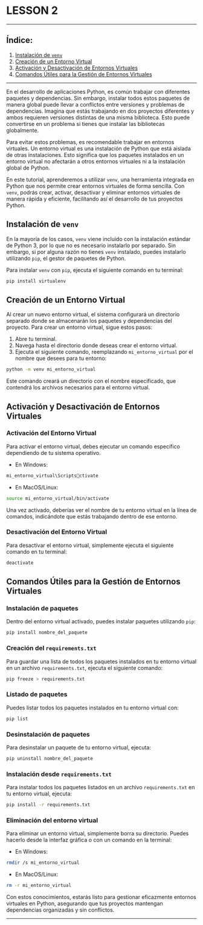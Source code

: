 
# LESSON 2

---

## Índice: 

1. [Instalación de `venv`](#instalación-de-venv)
2. [Creación de un Entorno Virtual](#creación-de-un-entorno-virtual)
3. [Activación y Desactivación de Entornos Virtuales](#activación-y-desactivación-de-entornos-virtuales)
4. [Comandos Útiles para la Gestión de Entornos Virtuales](#comandos-útiles-para-la-gestión-de-entornos-virtuales)

---

En el desarrollo de aplicaciones Python, es común trabajar con diferentes paquetes y dependencias. Sin embargo, instalar todos estos paquetes de manera global puede llevar a conflictos entre versiones y problemas de dependencias. Imagina que estás trabajando en dos proyectos diferentes y ambos requieren versiones distintas de una misma biblioteca. Esto puede convertirse en un problema si tienes que instalar las bibliotecas globalmente.

Para evitar estos problemas, es recomendable trabajar en entornos virtuales. Un entorno virtual es una instalación de Python que está aislada de otras instalaciones. Esto significa que los paquetes instalados en un entorno virtual no afectarán a otros entornos virtuales ni a la instalación global de Python.

En este tutorial, aprenderemos a utilizar `venv`, una herramienta integrada en Python que nos permite crear entornos virtuales de forma sencilla. Con `venv`, podrás crear, activar, desactivar y eliminar entornos virtuales de manera rápida y eficiente, facilitando así el desarrollo de tus proyectos Python.

<a id="instalación-de-venv"></a>

## Instalación de `venv`

En la mayoría de los casos, `venv` viene incluido con la instalación estándar de Python 3, por lo que no es necesario instalarlo por separado. Sin embargo, si por alguna razón no tienes `venv` instalado, puedes instalarlo utilizando `pip`, el gestor de paquetes de Python.

Para instalar `venv` con `pip`, ejecuta el siguiente comando en tu terminal:

```bash
pip install virtualenv
```

<a id="creación-de-un-entorno-virtual"></a>

## Creación de un Entorno Virtual

Al crear un nuevo entorno virtual, el sistema configurará un directorio separado donde se almacenarán los paquetes y dependencias del proyecto. Para crear un entorno virtual, sigue estos pasos:

1. Abre tu terminal.
2. Navega hasta el directorio donde deseas crear el entorno virtual.
3. Ejecuta el siguiente comando, reemplazando `mi_entorno_virtual` por el nombre que desees para tu entorno:

```bash
python -m venv mi_entorno_virtual
```

Este comando creará un directorio con el nombre especificado, que contendrá los archivos necesarios para el entorno virtual.

<a id="activación-y-desactivación-de-entornos-virtuales"></a>

## Activación y Desactivación de Entornos Virtuales

### Activación del Entorno Virtual

Para activar el entorno virtual, debes ejecutar un comando específico dependiendo de tu sistema operativo.

- En Windows:

```bash
mi_entorno_virtual\Scriptsctivate
```

- En MacOS/Linux:

```bash
source mi_entorno_virtual/bin/activate
```

Una vez activado, deberías ver el nombre de tu entorno virtual en la línea de comandos, indicándote que estás trabajando dentro de ese entorno.

### Desactivación del Entorno Virtual

Para desactivar el entorno virtual, simplemente ejecuta el siguiente comando en tu terminal:

```bash
deactivate
```

<a id="comandos-útiles-para-la-gestión-de-entornos-virtuales"></a>

## Comandos Útiles para la Gestión de Entornos Virtuales

### Instalación de paquetes

Dentro del entorno virtual activado, puedes instalar paquetes utilizando `pip`:

```bash
pip install nombre_del_paquete
```

### Creación del `requirements.txt`

Para guardar una lista de todos los paquetes instalados en tu entorno virtual en un archivo `requirements.txt`, ejecuta el siguiente comando:

```bash
pip freeze > requirements.txt
```

### Listado de paquetes

Puedes listar todos los paquetes instalados en tu entorno virtual con:

```bash
pip list
```

### Desinstalación de paquetes

Para desinstalar un paquete de tu entorno virtual, ejecuta:

```bash
pip uninstall nombre_del_paquete
```

### Instalación desde `requirements.txt`

Para instalar todos los paquetes listados en un archivo `requirements.txt` en tu entorno virtual, ejecuta:

```bash
pip install -r requirements.txt
```

### Eliminación del entorno virtual

Para eliminar un entorno virtual, simplemente borra su directorio. Puedes hacerlo desde la interfaz gráfica o con un comando en la terminal:

- En Windows:

```bash
rmdir /s mi_entorno_virtual
```

- En MacOS/Linux:

```bash
rm -r mi_entorno_virtual
```

Con estos conocimientos, estarás listo para gestionar eficazmente entornos virtuales en Python, asegurando que tus proyectos mantengan dependencias organizadas y sin conflictos.

---
